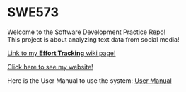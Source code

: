 # SWE573

Welcome to the Software Development Practice Repo!
<br>This project is about analyzing text data from social media! 

[Link to my **Effort Tracking** wiki page!](https://github.com/haticeaydinn/SWE573/wiki/%F0%9F%93%88-Weekly-Effort-Tracking)

[Click here to see my website!](https://swe-573-docker.herokuapp.com)

Here is the User Manual to use the system: [User Manual](https://github.com/haticeaydinn/SWE573/wiki/User-Manual)
